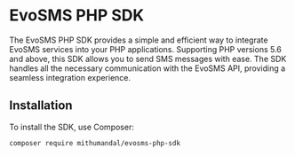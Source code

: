 # EvoSMS PHP SDK

The EvoSMS PHP SDK provides a simple and efficient way to integrate EvoSMS services into your PHP applications. Supporting PHP versions 5.6 and above, this SDK allows you to send SMS messages with ease. The SDK handles all the necessary communication with the EvoSMS API, providing a seamless integration experience.

## Installation

To install the SDK, use Composer:

```bash
composer require mithumandal/evosms-php-sdk
